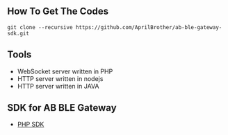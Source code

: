 ## How To Get The Codes  ##

```
git clone --recursive https://github.com/AprilBrother/ab-ble-gateway-sdk.git
```

## Tools ##

* WebSocket server written in PHP
* HTTP server written in nodejs
* HTTP server written in JAVA

## SDK for AB BLE Gateway

* [PHP SDK](https://github.com/AprilBrother/ab-ble-gateway-sdk-php)
